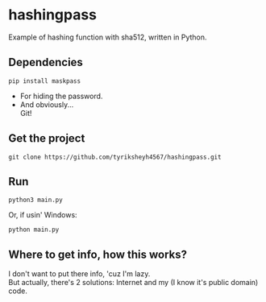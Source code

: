 # hashingpass
Example of hashing function with sha512, written in Python.
## Dependencies
```
pip install maskpass
```
- For hiding the password.
- And obviously...<br>Git!
## Get the project
```
git clone https://github.com/tyriksheyh4567/hashingpass.git
```
## Run
```
python3 main.py
```
Or, if usin' Windows:
```
python main.py
```
## Where to get info, how this works?
I don't want to put there info, 'cuz I'm lazy.\
But actually, there's 2 solutions: Internet and my (I know it's public domain) code.
